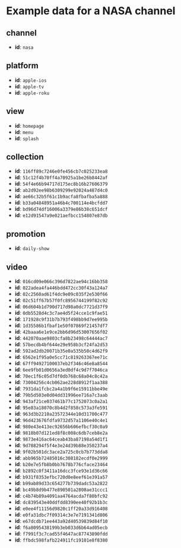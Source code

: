 # Example data for a NASA channel

## channel

- __id__: `nasa`

## platform

- __id__: `apple-ios`
- __id__: `apple-tv`
- __id__: `apple-roku`

## view

- __id__: `homepage`
- __id__: `menu`
- __id__: `splash`

## collection

- __id__: `116ff89c7246e0fe456cb7c025233ea8`
- __id__: `51c12f4b70ff4a70925a1be26b8442af`
- __id__: `54f4e66b94717d175ec8b16b27606379`
- __id__: `ab2d92ee98b6309299e92024a487d4c0`
- __id__: `ae66c32b5f61c1b9acfa8fbafba5a888`
- __id__: `b33a04848951a46b4c700114e4bcfdd7`
- __id__: `bd96d74df16006a3379e86b38c651dcf`
- __id__: `e12d91547a9e021aefbcc154807e87db`

## promotion

- __id__: `daily-show`

## video

- __id__: `016cd09e066c396d7822ae94c16bb358`
- __id__: `022adea4fa446bdd472cc30f43a124a7`
- __id__: `02c2560ad61f4dc9e09c035f2e530f66`
- __id__: `02c51ff67b57f0fc8956744199f82c92`
- __id__: `06d604b1d790d717d98a0dc7721d37f9`
- __id__: `0db5528d4c3c7ae4d5f24cce1c9fae51`
- __id__: `171928c9f31b7b793f498bb9d7ee995b`
- __id__: `1d35586b1fbaf1e50f07869f21457df7`
- __id__: `42baaa6e1e9ce2bb6d96d53007656f02`
- __id__: `442070aae9803cfa8b23498c64444ac7`
- __id__: `57becdb4bf644e29e958b3cf24fa2d53`
- __id__: `592ad2db20071b35e0a535b50c4d62f9`
- __id__: `6562e1f95a0e5cc71c819263367ee71c`
- __id__: `67ff94927100037eb2f346c46e8a8544`
- __id__: `6ee9fb01d0656a3ed0df4c9d7f7046ca`
- __id__: `70ec1f6c05d7df0db768c68a04c8c42a`
- __id__: `73004256c4cb062ae228d8912f1aa388`
- __id__: `7931da1fcbc2a4a1b9f6e15911bbe49e`
- __id__: `79b5d503e0d04dd31996ee716a7c3aab`
- __id__: `943af21ce037461b77c1752073c0a2a1`
- __id__: `95e83a18070c8b4d2f858c573a3fe591`
- __id__: `963d3b2210a23572344e10d31700c477`
- __id__: `96d423676fdfa9732d57a1106e40c4e1`
- __id__: `980e43e413ec92656b606efbcf30c0a9`
- __id__: `9818b07d121ed8f8c008c6db7ceb8e2a`
- __id__: `9873e416ac64ceab43ba87198a54d1f1`
- __id__: `9d788294f5f4e3e24d39b88e350237a4`
- __id__: `9f02b501dc3ace2a725c0cb7b773dda8`
- __id__: `abb965b72485016c308182ecdf0e2999`
- __id__: `b20e7e5fb8b0bb7678b776cface23464`
- __id__: `b2892c0f3411a16dcc3fce93e1d36c66`
- __id__: `b931f8353efbc720d0e8eef61e391a57`
- __id__: `b99ab89d33c654277b739dadc53a2822`
- __id__: `bc49b8d9b477e890501a2808ae31ccc1`
- __id__: `c4b74b89a4091aa4764acda7f80bfc92`
- __id__: `dc839543e40ddfdd8390ee40f92b1b3c`
- __id__: `e0ee4f11156d9820c1ff20a33d916408`
- __id__: `e0fa31dbc7f09314c3e7e7191341d806`
- __id__: `e67dcdb71ee443a92d40539839d84f10`
- __id__: `f6a8095438199b3eb033d6b64ad05ecb`
- __id__: `f7991f3c7cad55f4647ac87743890fdd`
- __id__: `ffbdc598fafb224911fc19101e8f8380`
